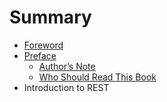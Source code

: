 # Summary

* [Foreword](README.md)
* [Preface](preface/README.md)
   * [Author’s Note](preface/authors-note.md)
   * [Who Should Read This Book](preface/who-should-read-this-book.md)
* Introduction to REST

